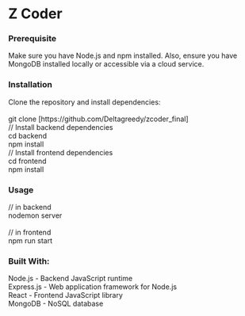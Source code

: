 <h1>Z Coder</h1>

<h3>Prerequisite</h3>
Make sure you have Node.js and npm installed. Also, ensure you have MongoDB installed locally or accessible via a cloud service.

<h3>Installation</h3>
Clone the repository and install dependencies:<br>
<br>
git clone [https://github.com/Deltagreedy/zcoder_final]<br>
// Install backend dependencies<br>
cd backend<br>
npm install<br>
// Install frontend dependencies<br>
cd frontend<br>
npm install<br>

<h3>Usage</h3>
// in backend<br>
nodemon server<br>
<br>
// in frontend<br>
npm run start<br>

<h3>Built With:</h3>
Node.js - Backend JavaScript runtime<br>
Express.js - Web application framework for Node.js<br>
React - Frontend JavaScript library<br>
MongoDB - NoSQL database<br>
